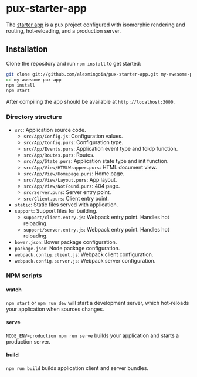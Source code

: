 # pux-starter-app

The [starter app](http://github.com/alexmingoia/pux-starter-app) is a pux
project configured with isomorphic rendering and routing, hot-reloading, and a
production server.

## Installation

Clone the repository and run `npm install` to get started:

```sh
git clone git://github.com/alexmingoia/pux-starter-app.git my-awesome-pux-app
cd my-awesome-pux-app
npm install
npm start
```

After compiling the app should be available at `http://localhost:3000`.

### Directory structure

- `src`: Application source code.
  - `src/App/Config.js`: Configuration values.
  - `src/App/Config.purs`: Configuration type.
  - `src/App/Events.purs`: Application event type and foldp function.
  - `src/App/Routes.purs`: Routes.
  - `src/App/State.purs`: Application state type and init function.
  - `src/App/View/HTMLWrapper.purs`: HTML document view.
  - `src/App/View/Homepage.purs`: Home page.
  - `src/App/View/Layout.purs`: App layout.
  - `src/App/View/NotFound.purs`: 404 page.
  - `src/Server.purs`: Server entry point.
  - `src/Client.purs`: Client entry point.
- `static`: Static files served with application.
- `support`: Support files for building.
  - `support/client.entry.js`: Webpack entry point. Handles hot reloading.
  - `support/server.entry.js`: Webpack entry point. Handles hot reloading.
- `bower.json`: Bower package configuration.
- `package.json`: Node package configuration.
- `webpack.config.client.js`: Webpack client configuration.
- `webpack.config.server.js`: Webpack server configuration.

### NPM scripts

#### watch

`npm start` or `npm run dev` will start a development server, which
hot-reloads your application when sources changes.

#### serve

`NODE_ENV=production npm run serve` builds your application and starts a
production server.

#### build

`npm run build` builds application client and server bundles.
